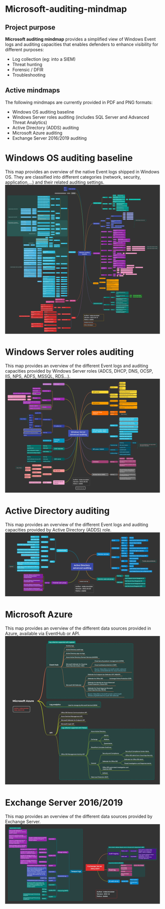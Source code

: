 # Microsoft-auditing-mindmap

## Project purpose
**Microsoft auditing mindmap** provides a simplified view of Windows Event logs and auditing capacities that enables defenders to enhance visibility for different purposes:
* Log collection (eg: into a SIEM)
* Threat hunting
* Forensic / DFIR
* Troubleshooting

## Active mindmaps
The following mindmaps are currently provided in PDF and PNG formats:
* Windows OS auditing baseline
* Windows Server roles auditing (includes SQL Server and Advanced Threat Analytics)
* Active Directory (ADDS) auditing
* Microsoft Azure auditing
* Exchange Server 2016/2019 auditing

# Windows OS auditing baseline
This map provides an overview of the native Event logs shipped in Windows OS. They are classified into different categories (network, security, application,...) and their related auditing settings.
![](/windows-auditing-baseline-map/windows-auditing-baseline-map.png)

# Windows Server roles auditing
This map provides an overview of the different Event logs and auditing capacities provided by Windows Server roles (ADCS, DHCP, DNS, OCSP, IIS, NPS, ADFS, MSSQL, RDS...).
![](/windows-server-roles-map/windows-server-roles-map.png)

# Active Directory auditing
This map provides an overview of the different Event logs and auditing capacities provided by Active Directory (ADDS) role.
![](/active-directory-map/active-directory-map.png)

# Microsoft Azure
This map provides an overview of the different data sources provided in Azure, available via EventHub or API.
![](/microsoft-azure-map/microsoft-azure-map.png)

# Exchange Server 2016/2019
This map provides an overview of the different data sources provided by Exchange Server.
![](/exchange-server-map/exchange-server-map.png)
